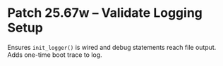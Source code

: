 # Patch 25.67w – Validate Logging Setup

Ensures `init_logger()` is wired and debug statements reach file output. Adds one-time boot trace to log.
